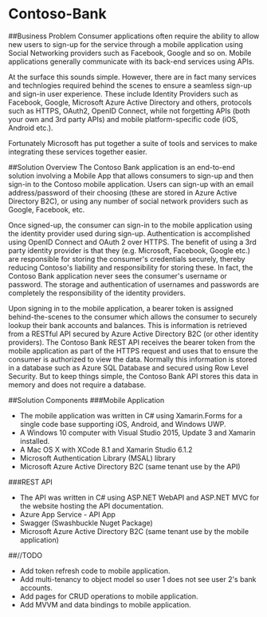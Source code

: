 # Contoso-Bank
##Business Problem
Consumer applications often require the ability to allow new users to sign-up for the service through a mobile application using Social Networking providers such as Facebook, Google and so on. Mobile applications generally communicate with its back-end services using APIs.

At the surface this sounds simple. However, there are in fact many services and technlogies required behind the scenes to ensure a seamless sign-up and sign-in user experience. These include Identity Providers such as Facebook, Google, Microsoft Azure Active Directory and others, protocols such as HTTPS, OAuth2, OpenID Connect, while not forgetting APIs (both your own and 3rd party APIs) and mobile platform-specific code (iOS, Android etc.). 

Fortunately Microsoft has put together a suite of tools and services to make integrating these services together easier.

##Solution Overview
The Contoso Bank application is an end-to-end solution involving a Mobile App that allows consumers to sign-up and then sign-in to the Contoso mobile application. Users can sign-up with an email address/password of their choosing (these are stored in Azure Active Directory B2C), or using any number of social network providers such as Google, Facebook, etc. 

Once signed-up, the consumer can sign-in to the mobile application using the identity provider used during sign-up. Authentication is accomplished using OpenID Connect and OAuth 2 over HTTPS. The benefit of using a 3rd party identity provider is that they (e.g. Microsoft, Facebook, Google etc.) are responsible for storing the consumer's credentials securely, thereby reducing Contoso's liability and responsibility for storing these. In fact, the Contoso Bank application never sees the consumer's username or password. The storage and authentication of usernames and passwords are completely the responsibility of the identity providers. 

Upon signing in to the mobile application, a bearer token is assigned behind-the-scenes to the consumer which allows the consumer to securely lookup their bank accounts and balances. This is information is retrieved from a RESTful API secured by Azure Active Directory B2C (or other identity providers). The Contoso Bank REST API receives the bearer token from the mobile application as part of the HTTPS request and uses that to ensure the consumer is authorized to view the data. Normally this information is stored in a database such as Azure SQL Database and secured using Row Level Security. But to keep things simple, the Contoso Bank API  stores this data in memory and does not require a database.

##Solution Components
###Mobile Application
- The mobile application was written in C# using Xamarin.Forms for a single code base supporting iOS, Android, and Windows UWP.
- A Windows 10 computer with Visual Studio 2015, Update 3 and Xamarin installed.
- A Mac OS X with XCode 8.1 and Xamarin Studio 6.1.2
- Microsoft Authentication Library (MSAL) library
- Microsoft Azure Active Directory B2C (same tenant use by the API)

###REST API
- The API was written in C# using ASP.NET WebAPI and ASP.NET MVC for the website hosting the API documentation.
- Azure App Service - API App
- Swagger (Swashbuckle Nuget Package)
- Microsoft Azure Active Directory B2C (same tenant use by the mobile application)

##//TODO
- Add token refresh code to mobile application.
- Add multi-tenancy to object model so user 1 does not see user 2's bank accounts.
- Add pages for CRUD operations to mobile application.
- Add MVVM and data bindings to mobile application.
